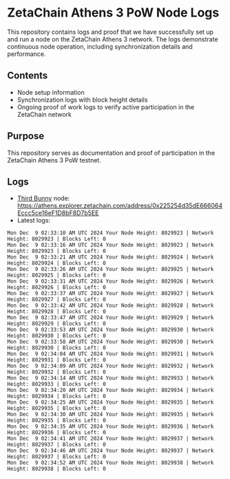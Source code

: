 # ZetaChain Athens 3 PoW Node Logs
This repository contains logs and proof that we have successfully set up and run a node on the ZetaChain Athens 3 network. The logs demonstrate continuous node operation, including synchronization details and performance.

## Contents
- Node setup information
- Synchronization logs with block height details
- Ongoing proof of work logs to verify active participation in the ZetaChain network

## Purpose
This repository serves as documentation and proof of participation in the ZetaChain Athens 3 PoW testnet.

## Logs

- [Third Bunny](https://thirdbunny.xyz/) node: https://athens.explorer.zetachain.com/address/0x225254d35dE666064Eccc5ce16eF1D8bF8D7b5EE
- Latest logs:
```
Mon Dec  9 02:33:10 AM UTC 2024 Your Node Height: 8029923 | Network Height: 8029923 | Blocks Left: 0
Mon Dec  9 02:33:16 AM UTC 2024 Your Node Height: 8029923 | Network Height: 8029923 | Blocks Left: 0
Mon Dec  9 02:33:21 AM UTC 2024 Your Node Height: 8029924 | Network Height: 8029924 | Blocks Left: 0
Mon Dec  9 02:33:26 AM UTC 2024 Your Node Height: 8029925 | Network Height: 8029925 | Blocks Left: 0
Mon Dec  9 02:33:31 AM UTC 2024 Your Node Height: 8029926 | Network Height: 8029926 | Blocks Left: 0
Mon Dec  9 02:33:37 AM UTC 2024 Your Node Height: 8029927 | Network Height: 8029927 | Blocks Left: 0
Mon Dec  9 02:33:42 AM UTC 2024 Your Node Height: 8029928 | Network Height: 8029928 | Blocks Left: 0
Mon Dec  9 02:33:47 AM UTC 2024 Your Node Height: 8029929 | Network Height: 8029929 | Blocks Left: 0
Mon Dec  9 02:33:53 AM UTC 2024 Your Node Height: 8029930 | Network Height: 8029930 | Blocks Left: 0
Mon Dec  9 02:33:58 AM UTC 2024 Your Node Height: 8029930 | Network Height: 8029930 | Blocks Left: 0
Mon Dec  9 02:34:04 AM UTC 2024 Your Node Height: 8029931 | Network Height: 8029931 | Blocks Left: 0
Mon Dec  9 02:34:09 AM UTC 2024 Your Node Height: 8029932 | Network Height: 8029932 | Blocks Left: 0
Mon Dec  9 02:34:14 AM UTC 2024 Your Node Height: 8029933 | Network Height: 8029933 | Blocks Left: 0
Mon Dec  9 02:34:20 AM UTC 2024 Your Node Height: 8029934 | Network Height: 8029934 | Blocks Left: 0
Mon Dec  9 02:34:25 AM UTC 2024 Your Node Height: 8029935 | Network Height: 8029935 | Blocks Left: 0
Mon Dec  9 02:34:30 AM UTC 2024 Your Node Height: 8029935 | Network Height: 8029935 | Blocks Left: 0
Mon Dec  9 02:34:35 AM UTC 2024 Your Node Height: 8029936 | Network Height: 8029936 | Blocks Left: 0
Mon Dec  9 02:34:41 AM UTC 2024 Your Node Height: 8029937 | Network Height: 8029937 | Blocks Left: 0
Mon Dec  9 02:34:46 AM UTC 2024 Your Node Height: 8029937 | Network Height: 8029937 | Blocks Left: 0
Mon Dec  9 02:34:52 AM UTC 2024 Your Node Height: 8029938 | Network Height: 8029938 | Blocks Left: 0
```
